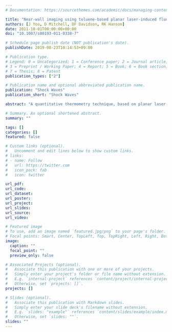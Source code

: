 ```yaml
---
# Documentation: https://sourcethemes.com/academic/docs/managing-content/

title: "Near-wall imaging using toluene-based planar laser-induced fluorescence in shock tube flow"
authors: [J Yoo, D Mitchell, DF Davidson, RK Hanson]
date: 2011-10-01T00:00:00+00:00
doi: "10.1007/s00193-011-0338-7"

# Schedule page publish date (NOT publication's date).
publishDate: 2019-08-23T10:14:53+09:00

# Publication type.
# Legend: 0 = Uncategorized; 1 = Conference paper; 2 = Journal article;
# 3 = Preprint / Working Paper; 4 = Report; 5 = Book; 6 = Book section;
# 7 = Thesis; 8 = Patent
publication_types: ["2"]

# Publication name and optional abbreviated publication name.
publication: "Shock Waves"
publication_short: "Shock Waves"

abstract: "A quantitative thermometry technique, based on planar laser-induced fluorescence (PLIF), was applied to image temperature fields immediately next to walls in shock tube flows. Two types of near-wall flows were considered: the side wall thermal boundary layer behind an incident shock wave, and the end wall thermal layer behind a reflected shock wave. These thin layers are imaged with high spatial resolution (15um/pixel) in conjunction with fused silica walls and near-UV bandpass filters to accurately measure fluorescence signal levels with minimal interferences from scatter and reflection at the wall surface. Nitrogen, hydrogen or argon gas were premixed with 1–12% toluene, the LIF tracer, and tested under various shock flow conditions. The measured pressures and temperatures ranged between 0.01 and 0.8 bar and 293 and 600 K, respectively. Temperature field measurements were found to be in good agreement with theoretical values calculated using 2-D laminar boundary layer and 1-D heat diffusion equations, respectively. In addition, PLIF images were taken at various time delays behind incident and reflected shock waves to observe the development of the side wall and end wall layers, respectively. The demonstrated diagnostic strategy can be used to accurately measure temperature to about 60 μm from the wall."

# Summary. An optional shortened abstract.
summary: ""

tags: []
categories: []
featured: false

# Custom links (optional).
#   Uncomment and edit lines below to show custom links.
# links:
# - name: Follow
#   url: https://twitter.com
#   icon_pack: fab
#   icon: twitter

url_pdf:
url_code:
url_dataset:
url_poster:
url_project:
url_slides:
url_source:
url_video:

# Featured image
# To use, add an image named `featured.jpg/png` to your page's folder. 
# Focal points: Smart, Center, TopLeft, Top, TopRight, Left, Right, BottomLeft, Bottom, BottomRight.
image:
  caption: ""
  focal_point: ""
  preview_only: false

# Associated Projects (optional).
#   Associate this publication with one or more of your projects.
#   Simply enter your project's folder or file name without extension.
#   E.g. `internal-project` references `content/project/internal-project/index.md`.
#   Otherwise, set `projects: []`.
projects: []

# Slides (optional).
#   Associate this publication with Markdown slides.
#   Simply enter your slide deck's filename without extension.
#   E.g. `slides: "example"` references `content/slides/example/index.md`.
#   Otherwise, set `slides: ""`.
slides: ""
---
```

